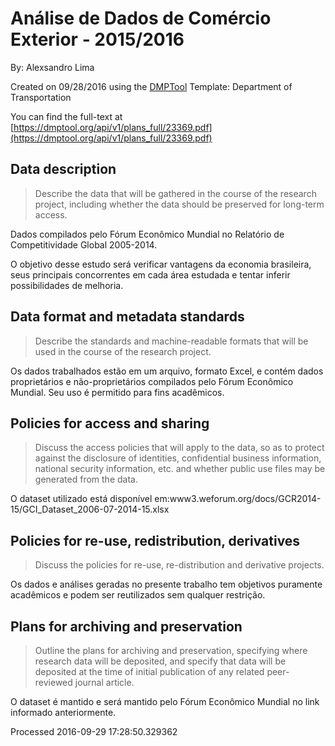 # Análise de Dados de Comércio Exterior - 2015/2016

By: Alexsandro Lima

Created on 09/28/2016 using the [DMPTool](https://dmp.cdlib.org/) Template: Department of Transportation

You can find the full-text at [https://dmptool.org/api/v1/plans_full/23369.pdf](https://dmptool.org/api/v1/plans_full/23369.pdf) 

## Data description

> Describe the data that will be gathered in the course of the research project, including whether the data should be preserved for long-term access. 

Dados compilados pelo F&oacute;rum Econ&ocirc;mico Mundial no Relat&oacute;rio de Competitividade Global 2005-2014.

O objetivo desse estudo ser&aacute; verificar vantagens da economia brasileira, seus principais concorrentes em cada &aacute;rea estudada e tentar inferir possibilidades de melhoria.


## Data format and metadata standards 

> Describe the standards and machine-readable formats that will be used in the course of the research project.

Os dados trabalhados est&atilde;o em um arquivo, formato Excel, e cont&eacute;m dados propriet&aacute;rios e n&atilde;o-propriet&aacute;rios compilados pelo F&oacute;rum Econ&ocirc;mico Mundial. Seu uso &eacute; permitido para fins acad&ecirc;micos.


## Policies for access and sharing

> Discuss the access policies that will apply to the data, so as to protect against the disclosure of identities, confidential business information, national security information, etc. and whether public use files may be generated from the data. 

O dataset utilizado est&aacute; dispon&iacute;vel em:www3.weforum.org/docs/GCR2014-15/GCI_Dataset_2006-07-2014-15.xlsx


## Policies for re-use, redistribution, derivatives

> Discuss the policies for re-use, re-distribution and derivative projects. 

Os dados e an&aacute;lises geradas no presente trabalho tem objetivos puramente acad&ecirc;micos e podem ser reutilizados sem qualquer restri&ccedil;&atilde;o.


## Plans for archiving and preservation

> Outline the plans for archiving and preservation, specifying where research data will be deposited, and specify that data will be deposited at the time of initial publication of any related peer-reviewed journal article.

O dataset &eacute; mantido e ser&aacute; mantido pelo F&oacute;rum Econ&ocirc;mico Mundial no link informado anteriormente.


Processed 2016-09-29 17:28:50.329362
